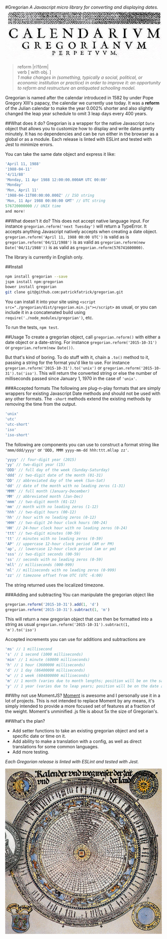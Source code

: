 #Gregorian
_A Javascript micro library for converting and displaying dates._
![Gregorian Page](./images/gregorian-page.jpg)

>reform |riˈfôrm|  
>verb [ with obj. ]  
>_1 make changes in (something, typically a social, political, or economic institution or practice) in order to improve it: an opportunity to reform and restructure an antiquated schooling model._

Gregorian is named after the calendar introduced in 1582 by under Pope Gregory XIII's papacy, the calendar we currently use today. It was a **reform** of the Julian calendar to make the year 0.002% shorter and also slightly changed the leap year schedule to omit 3 leap days every 400 years.

##What does it do?
Gregorian is a wrapper for the native Javascript `Date` object that allows you to customize how to display and write dates pretty minutely. It has no dependencies and can be run either in the browser as a global or as a module. Each release is linted with ESLint and tested with Jest to minimize errors.

You can take the same date object and express it like:

```javascript
'April 11, 1988'
'1988-04-11'
'4/11/88'
'Monday, 11 Apr 1988 12:00:00.000AM UTC 00:00'
'Monday'
'Mon, April 11'
'1988-04-11T00:00:00.000Z' // ISO string
'Mon, 11 Apr 1988 00:00:00 GMT' // UTC string
576720000000 // UNIX time
and more!
```

##What doesn't it do?
This does not accept native language input. For instance `gregorian.reform('next Tuesday')` will return a TypeError.
It accepts anything Javascript natively accepts when creating a date object. `gregorian.reform('April 11, 1988 00:00 UTC')` is valid as is `gregorian.reform('04/11/1988')` is as valid as `gregorian.reform(new Date('04/11/1988'))` is as valid as `gregorian.reform(576741600000)`.

The library is currently in English only.

##Install

```bash
npm install gregorian --save
jspm install npm:gregorian
bower install gregorian
git clone git@github.com:patrickfatrick/gregorian.git
```

You can install it into your site using `<script src="./gregorian/dist/gregorian.min.js"></script>` as usual, or you can include it in a concatenated build using `require('./node_modules/gregorian')`, etc.

To run the tests, `npm test`.

##Usage
To create a gregorian object, call `gregorian.reform()` with either a date object or a date-string. For instance `gregorian.reform('2015-10-31')` or `gregorian.reform(new Date())`.

But that's kind of boring. To do stuff with it, chain a `.to()` method to it, passing a string for the format you'd like to use. For instance `gregorian.reform('2015-10-31').to('unix')` or `gregorian.reform('2015-10-31').to('iso')`. This will return the converted string or else the number of milliseconds passed since January 1, 1970 in the case of `'unix'`.

###Accepted formats
The following are plug-n-play formats that are simply wrappers for existing Javascript Date methods and should not be used with any other formats. The `-short` methods extend the existing methods by removing the time from the output.

```javascript
'unix'
'utc'
'utc-short'
'iso'
'iso-short'
```

The following are components you can use to construct a format string like `'mmm/ddd/yyyy'` or `'DDD, MMM yyyy-mm-dd hhh:ttt.mllap zz'`.

```javascript
'yyyy' // four-digit year (2015)
'yy' // two-digit year (15)
'DDD' // full day of the week (Sunday-Saturday)
'ddd' // two-digit date of the month (01-31)
'DD' // abbreviated day of the week (Sun-Sat)
'dd' // date of the month with no leading zeros (1-31)
'MMM' // full month (January-December)
'MM' // abbreviated month (Jan-Dec)
'mmm' // two-digit month (01-12)
'mm' // month with no leading zeros (1-12)
'hhh' // two-digit hours (00-12)
'hh' // hour with no leading zeros (0-12)
'HHH' // two-digit 24-hour clock hours (00-24)
'HH' // 24-hour clock hour with no leading zeros (0-24)
'ttt' // two-digit minutes (00-59)
'tt' // minutes with no leading zeros (0-59)
'AP' // uppercase 12-hour clock period (AM or PM)
'ap', // lowercase 12-hour clock period (am or pm)
'sss' // two-digit seconds (00-59)
'ss' // seconds with no leading zeros (0-59)
'mll' // milliseconds (000-999)
'ml' // milliseconds with no leading zeros (0-999)
'zz' // timezone offset from UTC (UTC -6:00)
```

The string returned uses the localized timezone.

###Adding and subtracting
You can manipulate the gregorian object like 

```javascript
gregorian.reform('2015-10-31').add(1, 'd')
gregorian.reform('2015-10-31').subtract(1, 'm')
```

This will return a new gregorian object that can then be formatted into a string as usual `gregorian.reform('2015-10-31').subtract(1, 'm').to('iso')`

Accepted increments you can use for additions and subtractions are

```javascript
'ms' // 1 millisecond
's' // 1 second (1000 milliseconds)
'min' // 1 minute (60000 milliseconds)
'h' // 1 hour (3600000 milliseconds)
'd' // 1 day (86400000 milliseconds)
'w' // 1 week (604800000 milliseconds)
'm' // 1 month (varies due to month lengths; position will be on the same date and time of the month)
'y' // 1 year (varies due to leap years; position will be on the date and time of the year)
```

##Why not use MomentJS?
[Moment](http://momentjs.com/) is awesome and I personally use it in a lot of projects. This is not intended to replace Moment by any means, it's simply intended to provide a more focused set of features at a fraction of the weight. Moment's unminified .js file is about 5x the size of Gregorian's.

##What's the plan?

- Add setter functions to take an existing gregorian object and set a specific date or time on it.
- Add ability to make a translation with a config, as well as direct translations for some common languages.
- Add more testing.

_Each Gregorian release is linted with ESLint and tested with Jest._

![Gregorian Calendar](./images/gregorian-calendar.jpg)
